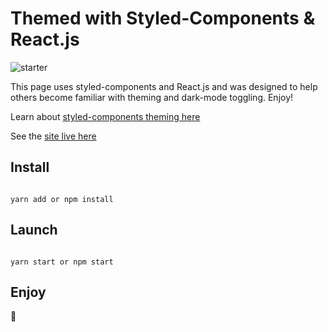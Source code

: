 # Themed with Styled-Components & React.js


![starter](https://github.com/rolandoyera/styled-components-reactjs-theme/blob/main/public/monica.jpg)

This page uses styled-components and React.js and was designed to help others become familiar with theming and dark-mode toggling. Enjoy!

Learn about [styled-components theming here](https://javascriptarticles.com/how-to-use-themes-and-dark-mode-with-styled-components-and-reactjs/)

See the [site live here](https://developher.netlify.app/)

## Install

```

yarn add or npm install

```

## Launch

```

yarn start or npm start

```

## Enjoy

🤩


